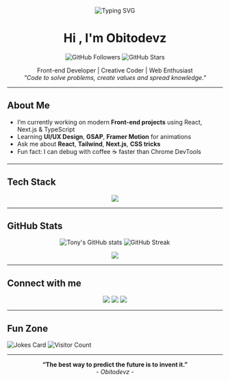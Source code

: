 <p align="center">
  <img src="https://readme-typing-svg.demolab.com/?lines=Welcome+to+obitodevz's+GitHub!;Coding+with+passion+%F0%9F%94%A5;Let%E2%80%99s+build+something+amazing!" alt="Typing SVG" />
</p>

<h1 align="center">Hi , I'm Obitodevz</h1>
<p align="center">
  <img src="https://img.shields.io/github/followers/obitodevz?label=Follow&style=social" alt="GitHub Followers"/>
  <img src="https://img.shields.io/github/stars/obitodevz?style=social" alt="GitHub Stars"/>
</p>

<p align="center">
  Front-end Developer | Creative Coder | Web Enthusiast <br/>
  <em>"Code to solve problems, create values and spread knowledge."</em>
</p>

---

## About Me
- I’m currently working on modern **Front-end projects** using React, Next.js & TypeScript  
- Learning **UI/UX Design**, **GSAP**, **Framer Motion** for animations  
- Ask me about **React**, **Tailwind**, **Next.js**, **CSS tricks**  
- Fun fact: I can debug with coffee ☕ faster than Chrome DevTools

---

## Tech Stack
<p align="center">
  <img src="https://skillicons.dev/icons?i=html,css,js,ts,react,nextjs,tailwind,git,github,vscode,figma" />
</p>

---

## GitHub Stats
<p align="center">
  <img src="https://github-readme-stats.vercel.app/api?username=obitodevz&show_icons=true&theme=radical" alt="Tony's GitHub stats" />
  <img src="https://github-readme-streak-stats.herokuapp.com/?user=obitodevz&theme=radical" alt="GitHub Streak" />
</p>

<p align="center">
  <img src="https://github-readme-stats.vercel.app/api/top-langs/?username=obitodevz&layout=compact&theme=radical" />
</p>

---

## Connect with me
<p align="center">
  <a href="https://www.linkedin.com/in/" target="_blank"><img src="https://img.shields.io/badge/LinkedIn-0077B5?logo=linkedin&style=for-the-badge"></a>
  <a href="https://twitter.com/" target="_blank"><img src="https://img.shields.io/badge/Twitter-1DA1F2?logo=twitter&style=for-the-badge"></a>
  <a href="https://obitodevz.vercel.app" target="_blank"><img src="https://img.shields.io/badge/Portfolio-%23000000.svg?style=for-the-badge&logo=firefox&logoColor=white"></a>
</p>

---

## Fun Zone

![Jokes Card](https://readme-jokes.vercel.app/api?hideBorder&bgColor=%230D1117&textColor=%23fff)
![Visitor Count](https://komarev.com/ghpvc/?username=phucdevz&color=blue)

---

<p align="center">
  <b>“The best way to predict the future is to invent it.”</b> <br>
  <em>- Obitodevz -</em>
</p>



